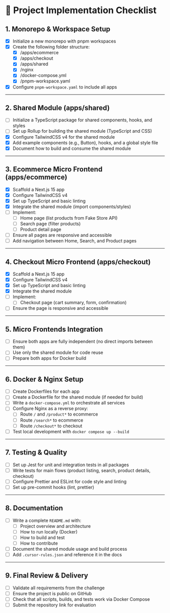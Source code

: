 # 📝 Project Implementation Checklist

## 1. Monorepo & Workspace Setup
- [x] Initialize a new monorepo with pnpm workspaces
- [x] Create the following folder structure:
  - [x] /apps/ecommerce
  - [x] /apps/checkout
  - [x] /apps/shared
  - [x] /nginx
  - [x] /docker-compose.yml
  - [x] /pnpm-workspace.yaml
- [x] Configure `pnpm-workspace.yaml` to include all apps

---

## 2. Shared Module (apps/shared)
- [ ] Initialize a TypeScript package for shared components, hooks, and styles
- [ ] Set up Rollup for building the shared module (TypeScript and CSS)
- [x] Configure TailwindCSS v4 for the shared module
- [x] Add example components (e.g., Button), hooks, and a global style file
- [x] Document how to build and consume the shared module

---

## 3. Ecommerce Micro Frontend (apps/ecommerce)
- [x] Scaffold a Next.js 15 app
- [x] Configure TailwindCSS v4
- [x] Set up TypeScript and basic linting
- [x] Integrate the shared module (import components/styles)
- [ ] Implement:
  - [ ] Home page (list products from Fake Store API)
  - [ ] Search page (filter products)
  - [ ] Product detail page
- [ ] Ensure all pages are responsive and accessible
- [ ] Add navigation between Home, Search, and Product pages

---

## 4. Checkout Micro Frontend (apps/checkout)
- [x] Scaffold a Next.js 15 app
- [x] Configure TailwindCSS v4
- [x] Set up TypeScript and basic linting
- [x] Integrate the shared module
- [ ] Implement:
  - [ ] Checkout page (cart summary, form, confirmation)
- [ ] Ensure the page is responsive and accessible

---

## 5. Micro Frontends Integration
- [ ] Ensure both apps are fully independent (no direct imports between them)
- [ ] Use only the shared module for code reuse
- [ ] Prepare both apps for Docker build

---

## 6. Docker & Nginx Setup
- [ ] Create Dockerfiles for each app
- [ ] Create a Dockerfile for the shared module (if needed for build)
- [ ] Write a `docker-compose.yml` to orchestrate all services
- [ ] Configure Nginx as a reverse proxy:
  - [ ] Route `/` and `/product*` to ecommerce
  - [ ] Route `/search*` to ecommerce
  - [ ] Route `/checkout*` to checkout
- [ ] Test local development with `docker compose up --build`

---

## 7. Testing & Quality
- [ ] Set up Jest for unit and integration tests in all packages
- [ ] Write tests for main flows (product listing, search, product details, checkout)
- [ ] Configure Prettier and ESLint for code style and linting
- [ ] Set up pre-commit hooks (lint, prettier)

---

## 8. Documentation
- [ ] Write a complete `README.md` with:
  - [ ] Project overview and architecture
  - [ ] How to run locally (Docker)
  - [ ] How to build and test
  - [ ] How to contribute
- [ ] Document the shared module usage and build process
- [ ] Add `.cursor-rules.json` and reference it in the docs

---

## 9. Final Review & Delivery
- [ ] Validate all requirements from the challenge
- [ ] Ensure the project is public on GitHub
- [ ] Check that all scripts, builds, and tests work via Docker Compose
- [ ] Submit the repository link for evaluation 